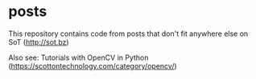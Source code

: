 # posts

This repository contains code from posts that don't fit anywhere else on SoT (http://sot.bz)

Also see:
Tutorials with OpenCV in Python (https://scottontechnology.com/category/opencv/)
